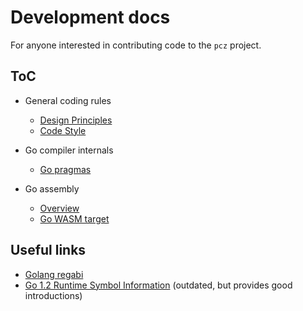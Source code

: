 # Development docs

For anyone interested in contributing code to the `pcz` project.

## ToC

- General coding rules
  - [Design Principles](./00-design-principles.md)
  - [Code Style](./01-code-style.md)

- Go compiler internals
  - [Go pragmas](./10-pragmas.md)

- Go assembly
  - [Overview](./20-asm.md)
  - [Go WASM target](./21-asm-wasm.md)

## Useful links

- [Golang regabi](https://go.dev/s/regabi)
- [Go 1.2 Runtime Symbol Information](https://docs.google.com/document/d/1lyPIbmsYbXnpNj57a261hgOYVpNRcgydurVQIyZOz_o/pub) (outdated, but provides good introductions)
